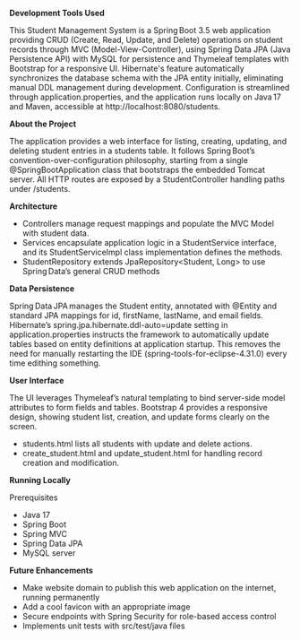 **Development Tools Used**

This Student Management System is a Spring Boot 3.5 web application providing CRUD (Create, Read, Update, and Delete) operations on student records through MVC (Model-View-Controller), using Spring Data JPA (Java Persistence API) with MySQL for persistence and Thymeleaf templates with Bootstrap for a responsive UI. Hibernate's feature automatically synchronizes the database schema with the JPA entity initially, eliminating manual DDL management during development. Configuration is streamlined through application.properties, and the application runs locally on Java 17 and Maven, accessible at http://localhost:8080/students.

**About the Project**

The application provides a web interface for listing, creating, updating, and deleting student entries in a students table. It follows Spring Boot’s convention-over-configuration philosophy, starting from a single @SpringBootApplication class that bootstraps the embedded Tomcat server. All HTTP routes are exposed by a StudentController handling paths under /students.

**Architecture**

- Controllers manage request mappings and populate the MVC Model with student data.
- Services encapsulate application logic in a StudentService interface, and its StudentServiceImpl class implementation defines the methods.
- StudentRepository extends JpaRepository<Student, Long> to use Spring Data’s general CRUD methods

**Data Persistence**

Spring Data JPA manages the Student entity, annotated with @Entity and standard JPA mappings for id, firstName, lastName, and email fields. Hibernate’s spring.jpa.hibernate.ddl-auto=update setting in application.properties instructs the framework to automatically update tables based on entity definitions at application startup. This removes the need for manually restarting the IDE (spring-tools-for-eclipse-4.31.0) every time edithing something.

**User Interface**

The UI leverages Thymeleaf’s natural templating to bind server-side model attributes to form fields and tables. Bootstrap 4 provides a responsive design, showing student list, creation, and update forms clearly on the screen.
- students.html lists all students with update and delete actions.
- create_student.html and update_student.html for handling record creation and modification.

**Running Locally**

Prerequisites
- Java 17
- Spring Boot
- Spring MVC
- Spring Data JPA
- MySQL server

**Future Enhancements**

- Make website domain to publish this web application on the internet, running permanently
- Add a cool favicon with an appropriate image
- Secure endpoints with Spring Security for role-based access control
- Implements unit tests with src/test/java files
